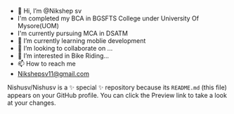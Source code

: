 - 👋 Hi, I’m @Nikshep sv
- I'm completed my BCA in BGSFTS College under University Of Mysore(UOM)
- I'm currently pursuing MCA in DSATM
- 🌱 I’m currently learning moblie development
- 💞️ I’m looking to collaborate on ...
-  👀 I’m interested in Bike Riding...
- 📫 How to reach me
- Nikshepsv11@gmail.com


Nishusv/Nishusv is a ✨ special ✨ repository because its `README.md` (this file) appears on your GitHub profile.
You can click the Preview link to take a look at your changes.


